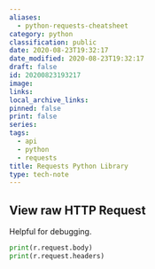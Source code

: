 ```yaml
---
aliases:
  - python-requests-cheatsheet
category: python
classification: public
date: 2020-08-23T19:32:17
date_modified: 2020-08-23T19:32:17
draft: false
id: 20200823193217
image: 
links: 
local_archive_links: 
pinned: false
print: false
series: 
tags:
  - api
  - python
  - requests
title: Requests Python Library
type: tech-note
---
```


## View raw HTTP Request

Helpful for debugging.

```py
print(r.request.body)
print(r.request.headers)
```